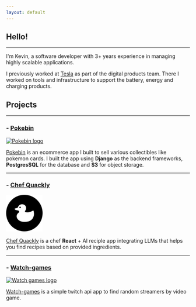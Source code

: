 ```yaml
---
layout: default
---
```

<base target="_blank">

## Hello!

***

I'm Kevin, a software developer with 3+ years experience in managing highly scalable applications. 

I previously worked at [Tesla](https://www.tesla.com/) as part of the digital products team. There I worked on tools and infrastructure to support the battery, energy and charging products.


## Projects

***


### - [Pokebin](https://pokebin.app/)

[![Pokebin logo](https://i.imgur.com/XkR0x8d.png)](https://pokebin.app/)

[Pokebin](https://pokebin.app/) is an ecommerce app I built to sell various collectibles like pokemon cards.
I built the app using **Django** as the backend frameworks, **PostgresSQL** for the database and **S3** for object storage.

***

### - [Chef Quackly](https://chef-quackly.onrender.com/)

<a href="https://chef-quackly.onrender.com/">
  <img src="./assets/images/rubber-duck.png" alt="Chef Quackly logo" width="100" height="100">
</a>

[Chef Quackly](https://chef-quackly.onrender.com/) is a chef **React** + AI reciple app integrating LLMs that helps you find recipes based on provided ingredients.

***


### - [Watch-games](https://kevinsmhevin.github.io/watch-games/)

[![Watch games logo](https://i.imgur.com/RFlYkt9.png)](https://kevinsmhevin.github.io/watch-games/)

[Watch-games](https://kevinsmhevin.github.io/watch-games/) is a simple twitch api app to find random streamers by video game.

